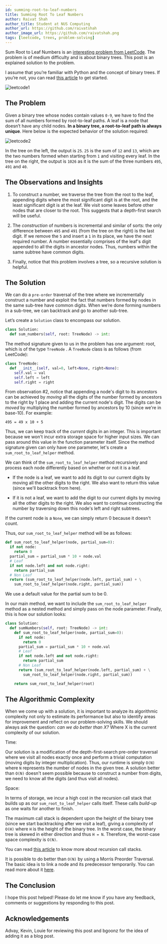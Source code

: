 ```yaml
---
id: summing-root-to-leaf-numbers
title: Summing Root To Leaf Numbers
author: Raivat Shah
author_title: Student at NUS Computing
author_url: https://github.com/raivatshah
author_image_url: https://github.com/raivatshah.png
tags: [leetcode, trees, problem-solving]
---
```


Sum Root to Leaf Numbers is an [interesting problem from LeetCode](https://leetcode.com/problems/sum-root-to-leaf-numbers/). The problem is of medium difficulty and is about binary trees. This post is an explained solution to the problem.

I assume that you’re familiar with Python and the concept of binary trees. If you’re not, you can read [this article](https://www.tutorialspoint.com/python_data_structure/python_binary_tree.htm) to get started.

<!--truncate-->

![leetcode1](https://user-images.githubusercontent.com/29497717/82636662-b01b4b80-9c35-11ea-9ffa-e84b1e13c599.jpeg)

## The Problem

Given a binary tree whose nodes contain values `0-9`, we have to find the sum of all numbers formed by root-to-leaf paths. A leaf is a node that doesn’t have any child nodes. **In a binary tree, a root-to-leaf path is always unique**. Here below is the expected behavior of the solution required:

![leetcode2](https://user-images.githubusercontent.com/29497717/82636816-0be5d480-9c36-11ea-8b2d-78bb36c865ee.jpeg)

In the tree on the left, the output is `25`. `25` is the sum of `12` and `13`, which are the two numbers formed when starting from `1` and visiting every leaf. In the tree on the right, the output is `1026` as it is the sum of the three numbers `495`, `491` and `40`.

## The Observations and Insights

1. To construct a number, we traverse the tree from the root to the leaf, appending digits where the most significant digit is at the root, and the least significant digit is at the leaf. We visit some leaves before other nodes that are closer to the root. This suggests that a depth-first search will be useful.

2. The _construction_ of numbers is incremental and similar of sorts: the only difference between `495` and `491` (from the tree on the right) is the last digit. If we remove the `5` and insert a `1` in its place, we have the next required number. A number essentially comprises of the leaf's digit appended to all the digits in ancestor nodes. Thus, numbers within the same subtree have common digits.

3. Finally, notice that this problem involves a tree, so a recursive solution is helpful.

## The Solution

We can do a `pre-order` traversal of the tree where we incrementally construct a number and exploit the fact that numbers formed by nodes in the same sub-tree have common digits. When we’re done forming numbers in a sub-tree, we can backtrack and go to another sub-tree.

Let’s create a `Solution` class to encompass our solution.

```py
class Solution:
  def sum_numbers(self, root: TreeNode) -> int:
```

The method signature given to us in the problem has one argument: root, which is of the type `TreeNode` . A `TreeNode` class is as follows (from LeetCode):

```py
class TreeNode:
  def __init__(self, val=0, left=None, right=None):
    self.val = val
    self.left = left
    self.right = right
```

From observation #2, notice that appending a node's digit to its ancestors can be achieved by _moving_ all the digits of the number formed by ancestors to the right by 1 place and adding the current node's digit. The digits can be _moved_ by multiplying the number formed by ancestors by 10 (since we're in base-10). For example:

`495 = 49 x 10 + 5`

Thus, we can keep track of the _current_ digits in an integer. This is important because we won't incur extra storage space for higher input sizes. We can pass around this value in the function parameter itself. Since the method signature given can only have one parameter, let's create a `sum_root_to_leaf_helper` method.

We can think of the `sum_root_to_leaf_helper` method recursively and process each node differently based on whether or not it is a leaf.

- If the node is a leaf, we want to add its digit to our current digits by moving all the other digits to the right. We also want to return this value (since we'll backtrack from here).

- If it is not a leaf, we want to add the digit to our current digits by moving all the other digits to the right. We also want to continue constructing the number by traversing down this node's left and right subtrees.

If the current node is a `None`, we can simply return 0 because it doesn't count.

Thus, our `sum_root_to_leaf_helper` method will be as follows:

```py
def sum_root_to_leaf_helper(node, partial_sum=0):
  if not node:
    return 0
  partial_sum = partial_sum * 10 + node.val
  # Leaf
  if not node.left and not node.right:
    return partial_sum
  # Non Leaf
  return (sum_root_to_leaf_helper(node.left, partial_sum) + \
    sum_root_to_leaf_helper(node.right, partial_sum))
```

We use a default value for the partial sum to be 0.

In our main method, we want to include the `sum_root_to_leaf_helper` method as a nested method and simply pass on the node parameter. Finally, this is how our solution looks:

```py
class Solution:
  def sumNumbers(self, root: TreeNode) -> int:
    def sum_root_to_leaf_helper(node, partial_sum=0):
      if not node:
        return 0
      partial_sum = partial_sum * 10 + node.val
      # Leaf
      if not node.left and not node.right:
        return partial_sum
      # Non Leaf
      return (sum_root_to_leaf_helper(node.left, partial_sum) + \
        sum_root_to_leaf_helper(node.right, partial_sum))

    return sum_root_to_leaf_helper(root)
```

## The Algorithmic Complexity

When we come up with a solution, it is important to analyze its algorithmic complexity not only to estimate its performance but also to identify areas for improvement and reflect on our problem-solving skills. We should always ask the question: _can we do better than X?_ Where X is the current complexity of our solution.

Time:

Our solution is a modification of the depth-first-search pre-order traversal where we visit all nodes exactly once and perform a trivial computation (moving digits by integer multiplication). Thus, our runtime is simply `O(N)` where `N` represents the number of nodes in the given tree. A solution better than `O(N)` doesn't seem possible because to construct a number from digits, we need to know all the digits (and thus visit all nodes).

Space:

In terms of storage, we incur a high cost in the recursion call stack that builds up as our `sum_root_to_leaf_helper` calls itself. These calls _build-up_ as one waits for another to finish.

The maximum call stack is dependent upon the height of the binary tree (since we start backtracking after we visit a leaf), giving a complexity of `O(H)` where `H` is the height of the binary tree. In the worst case, the binary tree is skewed in either direction and thus `H = N`. Therefore, the worst-case space complexity is `O(N)`.

You can read [this article](https://www.freecodecamp.org/news/how-recursion-works-explained-with-flowcharts-and-a-video-de61f40cb7f9/) to know more about recursion call stacks.

It is possible to do better than `O(N)` by using a Morris Preorder Traversal. The basic idea is to link a node and its predecessor temporarily. You can read more about it [here](https://www.sciencedirect.com/science/article/abs/pii/0020019079900681).

## The Conclusion

I hope this post helped! Please do let me know if you have any feedback, comments or suggestions by responding to this post.

## Acknowledgements

Advay, Kevin, Louie for reviewing this post and bgoonz for the idea of adding it as a blog post.
